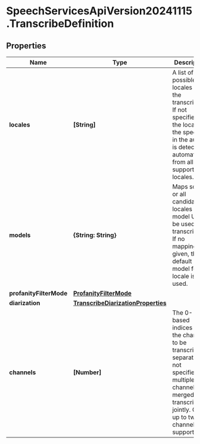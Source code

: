 # SpeechServicesApiVersion20241115.TranscribeDefinition

## Properties
Name | Type | Description | Notes
------------ | ------------- | ------------- | -------------
**locales** | **[String]** | A list of possible locales for the transcription. If not specified, the locale of the speech in the audio is detected automatically from all supported locales. | [optional] 
**models** | **{String: String}** | Maps some or all candidate locales to a model URI to be used for transcription. If no mapping is given, the default model for the locale is used. | [optional] 
**profanityFilterMode** | [**ProfanityFilterMode**](ProfanityFilterMode.md) |  | [optional] 
**diarization** | [**TranscribeDiarizationProperties**](TranscribeDiarizationProperties.md) |  | [optional] 
**channels** | **[Number]** | The 0-based indices of the channels to be transcribed separately. If not specified, multiple channels are merged and transcribed jointly. Only up to two channels are supported. | [optional] 


